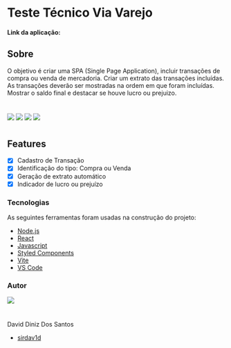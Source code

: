 # Teste Técnico Via Varejo 


#### Link da aplicação:

## Sobre

O objetivo é criar uma SPA (Single Page Application), incluir transações de compra ou venda de mercadoria.
Criar um extrato das transações incluídas. As transações deverão ser mostradas na ordem em que foram incluídas.
Mostrar o saldo final e destacar se houve lucro ou prejuizo.
#
<img src= "https://img.shields.io/node/v-lts/david?style=flat-square" /> <img src= "https://img.shields.io/github/license/sirdav1d/via-varejo-front" />    <img src= "https://img.shields.io/github/followers/sirdav1d?style=flat-square"/>    <img src="https://img.shields.io/github/languages/code-size/sirdav1d/via-varejo-front?style=flat-square"/>

#

## Features

- [x] Cadastro de Transação
- [x] Identificação do tipo: Compra ou Venda
- [x] Geração de extrato automático
- [x] Indicador de lucro ou prejuízo

### Tecnologias

As seguintes ferramentas foram usadas na construção do projeto:

- [Node.js](https://nodejs.org/en/)
- [React](https://pt-br.reactjs.org/)
- [Javascript](https://www.javascript.com/)
- [Styled Components](https://styled-components.com/)
- [Vite](https://vitejs.dev/)
- [VS Code](https://code.visualstudio.com/)

### Autor

<img src="https://avatars.githubusercontent.com/u/97140028?s=96&v=4"/>

#
David Diniz Dos Santos  
- [sirdav1d](https://github.com/sirdav1d)

